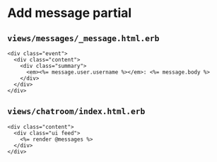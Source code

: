 # Add message partial

## `views/messages/_message.html.erb`

```markup
<div class="event">
  <div class="content">
    <div class="summary">
      <em><%= message.user.username %></em>: <%= message.body %>
    </div>
  </div>
</div>
```

## `views/chatroom/index.html.erb`

```markup
<div class="content">
  <div class="ui feed">
    <%= render @messages %>
  </div>
</div>
```

